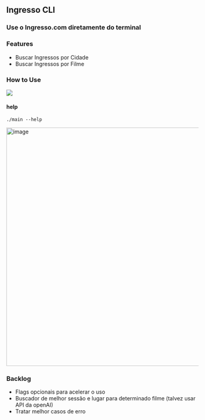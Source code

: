 ## Ingresso CLI

### Use o Ingresso.com diretamente do terminal 

### Features
- Buscar Ingressos por Cidade
- Buscar Ingressos por Filme 

### How to Use

<img src="https://media.giphy.com/media/v1.Y2lkPTc5MGI3NjExaDVrb2x3d3RreXR4MDZiNTBoZWFyeXB3N2MxdjR4NWdobmV4c3h1aSZlcD12MV9pbnRlcm5hbF9naWZfYnlfaWQmY3Q9Zw/UzGtbRPXqVYxeHqh12/giphy.gif" />

#### help
```shell
./main --help
```
<img width="623" alt="image" src="https://github.com/publi0/ingresso-finder-cli/assets/14155185/1ffe8265-2f1d-4817-885c-9a8b19599975">

### Backlog
- Flags opcionais para acelerar o uso
- Buscador de melhor sessão e lugar para determinado filme (talvez usar API da openAI)
- Tratar melhor casos de erro
